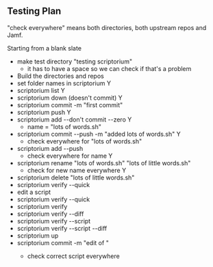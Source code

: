 ## Testing Plan

"check everywhere" means both directories, both upstream repos and Jamf.

Starting from a blank slate
 - make test directory "testing scriptorium"
   - it has to have a space so we can check if that's a problem
 - Build the directories and repos
 - set folder names in scriptorium Y
 - scriptorium list Y
 - scriptorium down (doesn't commit) Y
 - scriptorium commit -m "first commit"
 - scriptorium push Y
 - scriptorium add --don't commit --zero Y
   - name = "lots of words.sh"
 - scriptorium commit --push -m "added lots of words.sh" Y
   - check everywhere for "lots of words.sh"
 - scriptorium add --push
   - check everywhere for name Y
 - scriptorium rename "lots of words.sh" "lots of little words.sh"
   - check for new name everywhere Y
 - scriptorium delete "lots of little words.sh"
 - scriptorium verify --quick
 - edit a script <name>
 - scriptorium verify --quick
 - scriptorium verify
 - scriptorium verify --diff
 - scriptorium verify --script <name>
 - scriptorium verify --script <name> --diff
 - scriptorium up
 - scriptorium commit -m "edit of <name>"
   - check correct script everywhere



